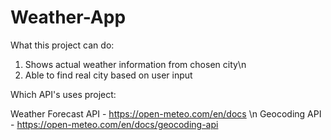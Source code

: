 # Weather-App

What this project can do:

1. Shows actual weather information from chosen city\n
2. Able to find real city based on user input


Which API's uses project:

Weather Forecast API - https://open-meteo.com/en/docs \n
Geocoding API - https://open-meteo.com/en/docs/geocoding-api
